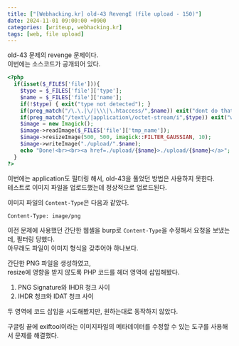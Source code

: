 ```yaml
---
title: ["[Webhacking.kr] old-43 RevengE (file upload - 150)"]
date: 2024-11-01 09:00:00 +0900
categories: [writeup, webhacking.kr]
tags: [web, file upload]
---
```


old-43 문제의 revenge 문제이다.  
이번에는 소스코드가 공개되어 있다.  

```php
<?php
  if(isset($_FILES['file'])){
    $type = $_FILES['file']['type'];
    $name = $_FILES['file']['name'];
    if(!$type) { exit("type not detected"); }
    if(preg_match("/\.\.|\/|\\\|\.htaccess/",$name)) exit("dont do that");
    if(preg_match("/text\/|application\/octet-stream/i",$type)) exit("wrong type");
    $image = new Imagick();
    $image->readImage($_FILES['file']['tmp_name']);
    $image->resizeImage(500, 500, imagick::FILTER_GAUSSIAN, 10);
    $image->writeImage("./upload/".$name);
    echo "Done!<br><br><a href=./upload/{$name}>./upload/{$name}</a>";
  }
?>
```

이번에는 application도 필터링 해서, old-43을 풀었던 방법은 사용하지 못한다.  
테스트로 이미지 파일을 업로드했는데 정상적으로 업로드된다.  

이미지 파일의 `Content-Type`은 다음과 같았다.  
```
Content-Type: image/png
```

이전 문제에 사용했던 간단한 웹셸을 burp로 `Content-Type`을 수정해서 요청을 보냈는데, 필터링 당했다.  
아무래도 파일이 이미지 형식을 갖추어야 하나보다.  

간단한 PNG 파일을 생성하였고,  
resize에 영향을 받지 않도록 PHP 코드를 헤더 영역에 삽입해봤다.  

1. PNG Signature와 IHDR 청크 사이
2. IHDR 청크와 IDAT 청크 사이

두 영역에 코드 삽입을 시도해봤지만, 원하는대로 동작하지 않았다.  

구글링 끝에 exiftool이라는 이미지파일의 메타데이터를 수정할 수 있는 도구를 사용해서 문제를 해결했다.  
